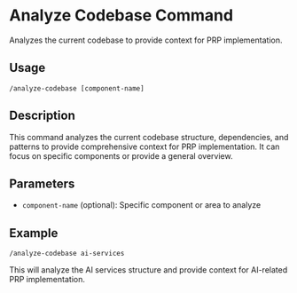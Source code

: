 # Analyze Codebase Command

Analyzes the current codebase to provide context for PRP implementation.

## Usage
```
/analyze-codebase [component-name]
```

## Description
This command analyzes the current codebase structure, dependencies, and patterns to provide comprehensive context for PRP implementation. It can focus on specific components or provide a general overview.

## Parameters
- `component-name` (optional): Specific component or area to analyze

## Example
```
/analyze-codebase ai-services
```

This will analyze the AI services structure and provide context for AI-related PRP implementation.
